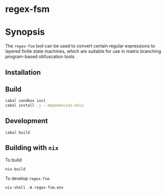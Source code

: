 regex-fsm
=======================

# Synopsis

The `regex-fsm` tool can be used to convert certain regular expressions to layered finite state machines, which are suitable for use in matrix branching program-based obfuscation tools

## Installation

## Build

```bash
cabal sandbox init
cabal install -j --depedencies-only
```

## Development

```
cabal build
```

## Building with `nix`

To build
```
nix-build
```

To develop `regex-fsm`
```
nix-shell -A regex-fsm.env
```
